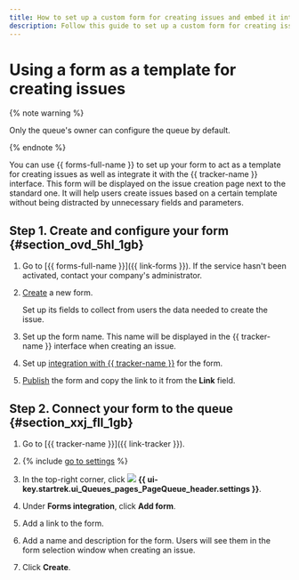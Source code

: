 ```yaml
---
title: How to set up a custom form for creating issues and embed it into the {{ tracker-name }} interface
description: Follow this guide to set up a custom form for creating issues and embed it into the {{ tracker-name }} interface.
---
```


# Using a form as a template for creating issues

{% note warning %}

Only the queue's owner can configure the queue by default.

{% endnote %}

You can use {{ forms-full-name }} to set up your form to act as a template for creating issues as well as integrate it with the {{ tracker-name }} interface. This form will be displayed on the issue creation page next to the standard one. It will help users create issues based on a certain template without being distracted by unnecessary fields and parameters.

## Step 1. Create and configure your form {#section_ovd_5hl_1gb}

1. Go to [{{ forms-full-name }}]({{ link-forms }}). If the service hasn't been activated, contact your company's administrator.

1. [Create](../../forms/new-form.md) a new form.

   Set up its fields to collect from users the data needed to create the issue.

1. Set up the form name. This name will be displayed in the {{ tracker-name }} interface when creating an issue.

1. Set up [integration with {{ tracker-name }}](../../forms/create-task.md) for the form.

1. [Publish](../../forms/publish.md#section_link) the form and copy the link to it from the **Link** field.

## Step 2. Connect your form to the queue {#section_xxj_fll_1gb}

1. Go to [{{ tracker-name }}]({{ link-tracker }}).

1. {% include [go to settings](../../_includes/tracker/transition-page.md) %}

1. In the top-right corner, click ![](../../_assets/tracker/svg/queue-settings.svg) **{{ ui-key.startrek.ui_Queues_pages_PageQueue_header.settings }}**.

1. Under **Forms integration**, click **Add form**.

1. Add a link to the form.

1. Add a name and description for the form. Users will see them in the form selection window when creating an issue.

1. Click **Create**.

